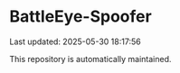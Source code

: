 # BattleEye-Spoofer

Last updated: 2025-05-30 18:17:56

This repository is automatically maintained.

